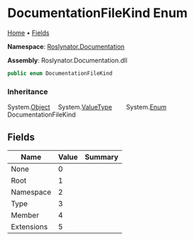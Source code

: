 <a name="_top"></a>

# DocumentationFileKind Enum

[Home](../../../README.md#_top) &#x2022; [Fields](#fields)

**Namespace**: [Roslynator.Documentation](../README.md#_top)

**Assembly**: Roslynator\.Documentation\.dll

```csharp
public enum DocumentationFileKind
```

### Inheritance

System\.[Object](https://docs.microsoft.com/en-us/dotnet/api/system.object)
&emsp;System\.[ValueType](https://docs.microsoft.com/en-us/dotnet/api/system.valuetype)
&emsp;&emsp;System\.[Enum](https://docs.microsoft.com/en-us/dotnet/api/system.enum)
&emsp;&emsp;&emsp;DocumentationFileKind

## Fields

| Name | Value | Summary |
| ---- | ----- | ------- |
| None | 0 |
| Root | 1 |
| Namespace | 2 |
| Type | 3 |
| Member | 4 |
| Extensions | 5 |

